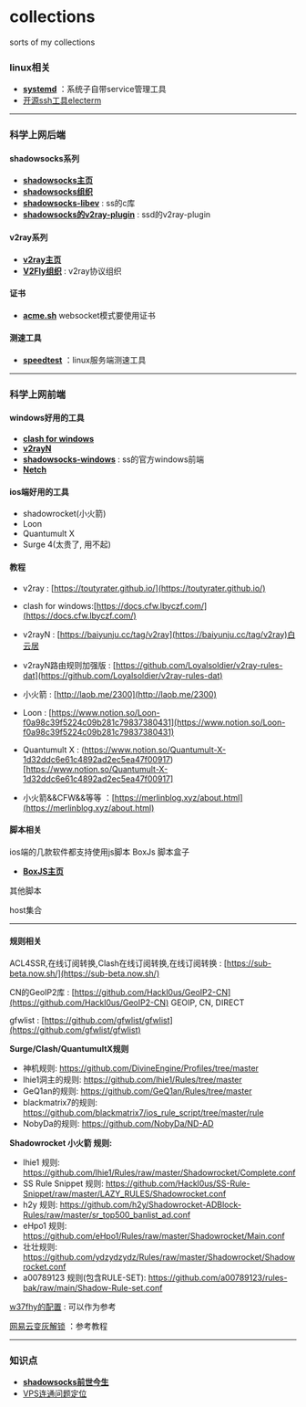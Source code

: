 # collections
sorts of my collections

### linux相关
- [**systemd**](https://github.com/systemd/systemd) ：系统子自带service管理工具
- [开源ssh工具electerm](https://github.com/electerm/electerm/releases)

---

### 科学上网后端
#### **shadowsocks系列** 
- [**shadowsocks主页**](https://shadowsocks.org/)
- [**shadowsocks组织**](https://github.com/shadowsocks)
- [**shadowsocks-libev**](https://github.com/shadowsocks/shadowsocks-libev) : ss的c库
- [**shadowsocks的v2ray-plugin**](https://github.com/shadowsocks/v2ray-plugin) : ssd的v2ray-plugin

#### **v2ray系列**
- [**v2ray主页**](https://www.v2fly.org/)
- [**V2Fly组织**](https://github.com/v2fly) : v2ray协议组织

#### 证书
- [**acme.sh**](https://github.com/acmesh-official/acme.sh) websocket模式要使用证书

#### 测速工具
- [**speedtest**](https://github.com/sivel/speedtest-cli) ：linux服务端测速工具

---

### 科学上网前端
#### **windows好用的工具** 
- [**clash for windows**](https://github.com/Fndroid/clash_for_windows_pkg)
- [**v2rayN**](https://github.com/2dust/v2rayN)
- [**shadowsocks-windows**](https://github.com/shadowsocks/shadowsocks-windows) : ss的官方windows前端
- [**Netch**](https://github.com/NetchX/Netch)

#### **ios端好用的工具**
- shadowrocket(小火箭)
- Loon
- Quantumult X
- Surge 4(太贵了, 用不起)

#### 教程
- v2ray : [https://toutyrater.github.io/](https://toutyrater.github.io/)

- clash for windows:[https://docs.cfw.lbyczf.com/](https://docs.cfw.lbyczf.com/)
- v2rayN : [https://baiyunju.cc/tag/v2ray](https://baiyunju.cc/tag/v2ray)白云居
- v2rayN路由规则加强版 : [https://github.com/Loyalsoldier/v2ray-rules-dat](https://github.com/Loyalsoldier/v2ray-rules-dat)

- 小火箭 : [http://laob.me/2300](http://laob.me/2300)
- Loon : [https://www.notion.so/Loon-f0a98c39f5224c09b281c79837380431](https://www.notion.so/Loon-f0a98c39f5224c09b281c79837380431)
- Quantumult X : (https://www.notion.so/Quantumult-X-1d32ddc6e61c4892ad2ec5ea47f00917)[https://www.notion.so/Quantumult-X-1d32ddc6e61c4892ad2ec5ea47f00917]
- 小火箭&&CFW&&等等 ：[https://merlinblog.xyz/about.html](https://merlinblog.xyz/about.html)


#### 脚本相关
ios端的几款软件都支持使用js脚本
BoxJs 脚本盒子
- [**BoxJS主页**](https://chavyleung.gitbook.io/boxjs/)

其他脚本

host集合

---

#### 规则相关
ACL4SSR,在线订阅转换,Clash在线订阅转换,在线订阅转换 : [https://sub-beta.now.sh/](https://sub-beta.now.sh/)

 CN的GeoIP2库 : [https://github.com/Hackl0us/GeoIP2-CN](https://github.com/Hackl0us/GeoIP2-CN)  GEOIP, CN, DIRECT

gfwlist : [https://github.com/gfwlist/gfwlist](https://github.com/gfwlist/gfwlist)

**Surge/Clash/QuantumultX规则**
* 神机规则: https://github.com/DivineEngine/Profiles/tree/master
* lhie1洞主的规则: https://github.com/lhie1/Rules/tree/master
* GeQ1an的规则: https://github.com/GeQ1an/Rules/tree/master
* blackmatrix7的规则: https://github.com/blackmatrix7/ios_rule_script/tree/master/rule
* NobyDa的规则: https://github.com/NobyDa/ND-AD

**Shadowrocket 小火箭 规则:**
* lhie1 规则: https://github.com/lhie1/Rules/raw/master/Shadowrocket/Complete.conf
* SS Rule Snippet 规则: https://github.com/Hackl0us/SS-Rule-Snippet/raw/master/LAZY_RULES/Shadowrocket.conf
* h2y 规则: https://github.com/h2y/Shadowrocket-ADBlock-Rules/raw/master/sr_top500_banlist_ad.conf
* eHpo1 规则: https://github.com/eHpo1/Rules/raw/master/Shadowrocket/Main.conf
* 壮壮规则: https://github.com/ydzydzydz/Rules/raw/master/Shadowrocket/Shadowrocket.conf
* a00789123 规则(包含RULE-SET): https://github.com/a00789123/rules-bak/raw/main/Shadow-Rule-set.conf
 
[w37fhy的配置](https://github.com/w37fhy/QuantumultX) : 可以作为参考

[网易云变灰解锁](https://github.com/nondanee/UnblockNeteaseMusic) ：参考教程



---

### 知识点
- [**shadowsocks前世今生**](https://github.com/KeiKinn/ShadowsocksBio)
- [VPS连通问题定位](https://www.cnblogs.com/diffx/p/13817890.html)

